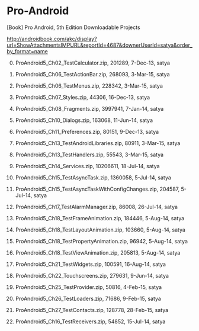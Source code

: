 # Pro-Android
[Book] Pro Android, 5th Edition Downloadable Projects

http://androidbook.com/akc/display?url=ShowAttachmentsIMPURL&reportId=4687&downerUserId=satya&order_by_format=name


0) ProAndroid5_Ch02_TestCalculator.zip, 201289, 7-Dec-13, satya

1) ProAndroid5_Ch06_TestActionBar.zip, 268093, 3-Mar-15, satya

2) ProAndroid5_Ch06_TestMenus.zip, 228342, 3-Mar-15, satya

3) ProAndroid5_Ch07_Styles.zip, 44306, 16-Dec-13, satya

4) ProAndroid5_Ch08_Fragments.zip, 3997941, 7-Jan-14, satya

5) ProAndroid5_Ch10_Dialogs.zip, 163068, 11-Jun-14, satya

6) ProAndroid5_Ch11_Preferences.zip, 80151, 9-Dec-13, satya

7) ProAndroid5_Ch13_TestAndroidLibraries.zip, 80911, 3-Mar-15, satya

8) ProAndroid5_Ch13_TestHandlers.zip, 55543, 3-Mar-15, satya

9) ProAndroid5_Ch14_Services.zip, 10206611, 18-Jul-14, satya

10) ProAndroid5_Ch15_TestAsyncTask.zip, 1360058, 5-Jul-14, satya

11) ProAndroid5_Ch15_TestAsyncTaskWithConfigChanges.zip, 204587, 5-Jul-14, satya

12) ProAndroid5_Ch17_TestAlarmManager.zip, 86008, 26-Jul-14, satya

13) ProAndroid5_Ch18_TestFrameAnimation.zip, 184446, 5-Aug-14, satya

14) ProAndroid5_Ch18_TestLayoutAnimation.zip, 103660, 5-Aug-14, satya

15) ProAndroid5_Ch18_TestPropertyAnimation.zip, 96942, 5-Aug-14, satya

16) ProAndroid5_Ch18_TestViewAnimation.zip, 205813, 5-Aug-14, satya

17) ProAndroid5_Ch21_TestWidgets.zip, 100591, 16-Aug-14, satya

18) ProAndroid5_Ch22_Touchscreens.zip, 279631, 9-Jun-14, satya

19) ProAndroid5_Ch25_TestProvider.zip, 50816, 4-Feb-15, satya

20) ProAndroid5_Ch26_TestLoaders.zip, 71686, 9-Feb-15, satya

21) ProAndroid5_Ch27_TestContacts.zip, 128778, 28-Feb-15, satya

22) ProAndroid5_Ch16_TestReceivers.zip, 54852, 15-Jul-14, satya

